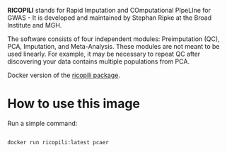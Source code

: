 **RICOPILI** stands for Rapid Imputation and COmputational PIpeLIne for GWAS - It is developed and maintained by Stephan Ripke at the Broad Institute and MGH. 

The software consists of four independent modules: Preimputation (QC), PCA, Imputation, and Meta-Analysis. These modules are not meant to be used linearly. For example, it may be necessary to repeat QC after discovering your data contains multiple populations from PCA.

Docker version of the [ricopili package](https://sites.google.com/a/broadinstitute.org/ricopili/). 


How to use this image
=====================

Run a simple command:
```bash

docker run ricopili:latest pcaer

```
